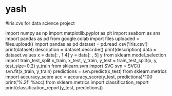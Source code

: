 # yash
#iris.cvs   for data science project

import numpy as np
import matplotlib.pyplot as plt
import seaborn as sns 
import pandas as pd
from google.colab import files
uploaded = files.upload()
import pandas as pd
dataset = pd.read_csv('Iris.csv')  
print(dataset)
description = dataset.describe()
print(description)
data = dataset.values
x = data[: , 1:4]
y = data[: , 5]
y
from sklearn.model_selection import train_test_split
x_train, x_test, y_train, y_test = train_test_split(x, y, test_size=0.2)
y_train
from sklearn.svm import SVC
svn = SVC()
svn.fit(x_train, y_train)
predictions = svn.predict(x_test)
from sklearn.metrics import accuracy_score
acc = accuracy_score(y_test, predictions)*100
print('%.2f' %acc)
from sklearn.metrics import classification_report
print(classification_report(y_test, predictions))
